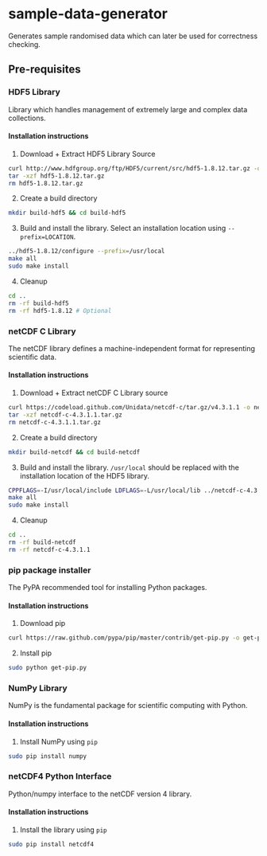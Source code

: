 # sample-data-generator

Generates sample randomised data which can later be used for correctness
checking.

## Pre-requisites

### HDF5 Library
Library which handles management of extremely large and complex data
collections.

#### Installation instructions
1. Download + Extract HDF5 Library Source
``` bash
curl http://www.hdfgroup.org/ftp/HDF5/current/src/hdf5-1.8.12.tar.gz -o hdf5-1.8.12.tar.gz
tar -xzf hdf5-1.8.12.tar.gz
rm hdf5-1.8.12.tar.gz
```
2. Create a build directory
``` bash
mkdir build-hdf5 && cd build-hdf5
```
3. Build and install the library. Select an installation location using
   `--prefix=LOCATION`.
``` bash
../hdf5-1.8.12/configure --prefix=/usr/local
make all
sudo make install
```
4. Cleanup
``` bash
cd ..
rm -rf build-hdf5
rm -rf hdf5-1.8.12 # Optional
```

### netCDF C Library
The netCDF library defines a machine-independent format for representing
scientific data.

#### Installation instructions
1. Download + Extract netCDF C Library source
``` bash
curl https://codeload.github.com/Unidata/netcdf-c/tar.gz/v4.3.1.1 -o netcdf-c-4.3.1.1.tar.gz
tar -xzf netcdf-c-4.3.1.1.tar.gz
rm netcdf-c-4.3.1.1.tar.gz
```
2. Create a build directory
``` bash
mkdir build-netcdf && cd build-netcdf
```
3. Build and install the library. `/usr/local` should be replaced with the
   installation location of the HDF5 library.
``` bash
CPPFLAGS=-I/usr/local/include LDFLAGS=-L/usr/local/lib ../netcdf-c-4.3.1.1/configure --prefix=/usr/local
make all
sudo make install
```
4. Cleanup
``` bash
cd ..
rm -rf build-netcdf
rm -rf netcdf-c-4.3.1.1
```

### pip package installer
The PyPA recommended tool for installing Python packages.

#### Installation instructions
1. Download pip
``` bash
curl https://raw.github.com/pypa/pip/master/contrib/get-pip.py -o get-pip.py
```
2. Install pip
``` bash
sudo python get-pip.py
```

### NumPy Library
NumPy is the fundamental package for scientific computing with Python.

#### Installation instructions
1. Install NumPy using `pip`
``` bash
sudo pip install numpy
```

### netCDF4 Python Interface
Python/numpy interface to the netCDF version 4 library.

#### Installation instructions
1. Install the library using `pip`
``` bash
sudo pip install netcdf4
```
